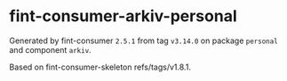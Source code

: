 # fint-consumer-arkiv-personal

Generated by fint-consumer `2.5.1` from tag `v3.14.0` on package `personal` and component `arkiv`.

Based on fint-consumer-skeleton refs/tags/v1.8.1.

